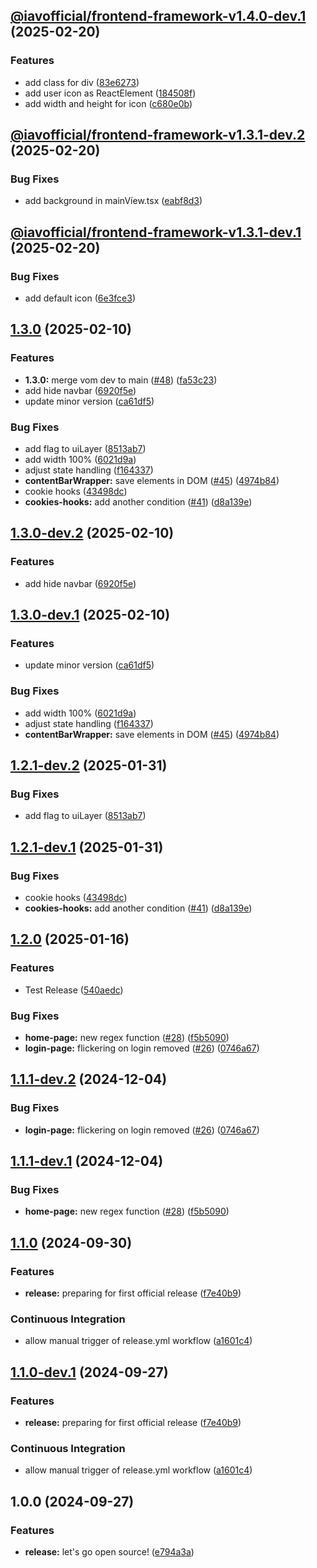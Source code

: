 ## [@iavofficial/frontend-framework-v1.4.0-dev.1](https://github.com/iavofficial/IAVFrontendFramework/compare/@iavofficial/frontend-framework-v1.3.1-dev.2...@iavofficial/frontend-framework-v1.4.0-dev.1) (2025-02-20)

### Features

* add class for div ([83e6273](https://github.com/iavofficial/IAVFrontendFramework/commit/83e6273aceb680ae7f8241a081a4f1bccf467992))
* add user icon as ReactElement ([184508f](https://github.com/iavofficial/IAVFrontendFramework/commit/184508fb8ab6fd3582de6cae097ec70d52fcf54b))
* add width and height for icon ([c680e0b](https://github.com/iavofficial/IAVFrontendFramework/commit/c680e0bf1c10b3e23485cca08a18932a1f594c91))

## [@iavofficial/frontend-framework-v1.3.1-dev.2](https://github.com/iavofficial/IAVFrontendFramework/compare/@iavofficial/frontend-framework-v1.3.1-dev.1...@iavofficial/frontend-framework-v1.3.1-dev.2) (2025-02-20)

### Bug Fixes

* add background in mainVíew.tsx ([eabf8d3](https://github.com/iavofficial/IAVFrontendFramework/commit/eabf8d3341ef2ce75c834c8a8a1bc4d0c72c9473))

## [@iavofficial/frontend-framework-v1.3.1-dev.1](https://github.com/iavofficial/IAVFrontendFramework/compare/@iavofficial/frontend-framework-v1.3.0...@iavofficial/frontend-framework-v1.3.1-dev.1) (2025-02-20)

### Bug Fixes

* add default icon ([6e3fce3](https://github.com/iavofficial/IAVFrontendFramework/commit/6e3fce37ff99e3bd9f27e8412022767c2e98a60d))

## [1.3.0](https://github.com/iavofficial/IAVFrontendFramework/compare/v1.2.0...v1.3.0) (2025-02-10)

### Features

* **1.3.0:** merge vom dev to main ([#48](https://github.com/iavofficial/IAVFrontendFramework/issues/48)) ([fa53c23](https://github.com/iavofficial/IAVFrontendFramework/commit/fa53c23b21518e199235c069b48ac298a09318f9))
* add hide navbar ([6920f5e](https://github.com/iavofficial/IAVFrontendFramework/commit/6920f5e773d6329ba2d1e3669c246dec0d7ef03f))
* update minor version ([ca61df5](https://github.com/iavofficial/IAVFrontendFramework/commit/ca61df5f7e97e97ddbfa1f3b45dbf384fdc69416))

### Bug Fixes

* add flag to uiLayer ([8513ab7](https://github.com/iavofficial/IAVFrontendFramework/commit/8513ab72be63d246b69afd10f6524db0178b5232))
* add width 100% ([6021d9a](https://github.com/iavofficial/IAVFrontendFramework/commit/6021d9afd76a7b07e3b0ee52f2600ce11bb15875))
* adjust state handling ([f164337](https://github.com/iavofficial/IAVFrontendFramework/commit/f164337099999096953920d9484f2973e5a9eb35))
* **contentBarWrapper:** save elements in DOM ([#45](https://github.com/iavofficial/IAVFrontendFramework/issues/45)) ([4974b84](https://github.com/iavofficial/IAVFrontendFramework/commit/4974b84f4cc524312b3cf239bf42bc32d9ca7698))
* cookie hooks ([43498dc](https://github.com/iavofficial/IAVFrontendFramework/commit/43498dc434dd2d7f1e98609cd60ce9396396f335))
* **cookies-hooks:** add another condition ([#41](https://github.com/iavofficial/IAVFrontendFramework/issues/41)) ([d8a139e](https://github.com/iavofficial/IAVFrontendFramework/commit/d8a139e9662e9e29e0c35c7d09d2a3556f604c6e))

## [1.3.0-dev.2](https://github.com/iavofficial/IAVFrontendFramework/compare/v1.3.0-dev.1...v1.3.0-dev.2) (2025-02-10)

### Features

* add hide navbar ([6920f5e](https://github.com/iavofficial/IAVFrontendFramework/commit/6920f5e773d6329ba2d1e3669c246dec0d7ef03f))

## [1.3.0-dev.1](https://github.com/iavofficial/IAVFrontendFramework/compare/v1.2.1-dev.2...v1.3.0-dev.1) (2025-02-10)

### Features

* update minor version ([ca61df5](https://github.com/iavofficial/IAVFrontendFramework/commit/ca61df5f7e97e97ddbfa1f3b45dbf384fdc69416))

### Bug Fixes

* add width 100% ([6021d9a](https://github.com/iavofficial/IAVFrontendFramework/commit/6021d9afd76a7b07e3b0ee52f2600ce11bb15875))
* adjust state handling ([f164337](https://github.com/iavofficial/IAVFrontendFramework/commit/f164337099999096953920d9484f2973e5a9eb35))
* **contentBarWrapper:** save elements in DOM ([#45](https://github.com/iavofficial/IAVFrontendFramework/issues/45)) ([4974b84](https://github.com/iavofficial/IAVFrontendFramework/commit/4974b84f4cc524312b3cf239bf42bc32d9ca7698))

## [1.2.1-dev.2](https://github.com/iavofficial/IAVFrontendFramework/compare/v1.2.1-dev.1...v1.2.1-dev.2) (2025-01-31)

### Bug Fixes

* add flag to uiLayer ([8513ab7](https://github.com/iavofficial/IAVFrontendFramework/commit/8513ab72be63d246b69afd10f6524db0178b5232))

## [1.2.1-dev.1](https://github.com/iavofficial/IAVFrontendFramework/compare/v1.2.0...v1.2.1-dev.1) (2025-01-31)

### Bug Fixes

* cookie hooks ([43498dc](https://github.com/iavofficial/IAVFrontendFramework/commit/43498dc434dd2d7f1e98609cd60ce9396396f335))
* **cookies-hooks:** add another condition ([#41](https://github.com/iavofficial/IAVFrontendFramework/issues/41)) ([d8a139e](https://github.com/iavofficial/IAVFrontendFramework/commit/d8a139e9662e9e29e0c35c7d09d2a3556f604c6e))

## [1.2.0](https://github.com/iavofficial/IAVFrontendFramework/compare/v1.1.0...v1.2.0) (2025-01-16)

### Features

* Test Release ([540aedc](https://github.com/iavofficial/IAVFrontendFramework/commit/540aedc07d06da0902d085a14d7f918f67980016))

### Bug Fixes

* **home-page:** new regex function ([#28](https://github.com/iavofficial/IAVFrontendFramework/issues/28)) ([f5b5090](https://github.com/iavofficial/IAVFrontendFramework/commit/f5b5090b73e64d8b8dea83465577a2e3508d981e))
* **login-page:** flickering on login removed ([#26](https://github.com/iavofficial/IAVFrontendFramework/issues/26)) ([0746a67](https://github.com/iavofficial/IAVFrontendFramework/commit/0746a6740f641e20db84a46824535051ce5d557d))

## [1.1.1-dev.2](https://github.com/iavofficial/IAVFrontendFramework/compare/v1.1.1-dev.1...v1.1.1-dev.2) (2024-12-04)

### Bug Fixes

* **login-page:** flickering on login removed ([#26](https://github.com/iavofficial/IAVFrontendFramework/issues/26)) ([0746a67](https://github.com/iavofficial/IAVFrontendFramework/commit/0746a6740f641e20db84a46824535051ce5d557d))

## [1.1.1-dev.1](https://github.com/iavofficial/IAVFrontendFramework/compare/v1.1.0...v1.1.1-dev.1) (2024-12-04)

### Bug Fixes

* **home-page:** new regex function ([#28](https://github.com/iavofficial/IAVFrontendFramework/issues/28)) ([f5b5090](https://github.com/iavofficial/IAVFrontendFramework/commit/f5b5090b73e64d8b8dea83465577a2e3508d981e))

## [1.1.0](https://github.com/iavofficial/IAVFrontendFramework/compare/v1.0.0...v1.1.0) (2024-09-30)

### Features

* **release:** preparing for first official release ([f7e40b9](https://github.com/iavofficial/IAVFrontendFramework/commit/f7e40b951012cfe5464eeacb79f0b31e9021feb8))

### Continuous Integration

* allow manual trigger of release.yml workflow ([a1601c4](https://github.com/iavofficial/IAVFrontendFramework/commit/a1601c448a8d873c38377534145eb94a9e48dc99))

## [1.1.0-dev.1](https://github.com/iavofficial/IAVFrontendFramework/compare/v1.0.0...v1.1.0-dev.1) (2024-09-27)

### Features

* **release:** preparing for first official release ([f7e40b9](https://github.com/iavofficial/IAVFrontendFramework/commit/f7e40b951012cfe5464eeacb79f0b31e9021feb8))

### Continuous Integration

* allow manual trigger of release.yml workflow ([a1601c4](https://github.com/iavofficial/IAVFrontendFramework/commit/a1601c448a8d873c38377534145eb94a9e48dc99))

## 1.0.0 (2024-09-27)

### Features

* **release:** let's go open source! ([e794a3a](https://github.com/iavofficial/IAVFrontendFramework/commit/e794a3a4c891c8ede168e2006dd49f242e1e880f))
